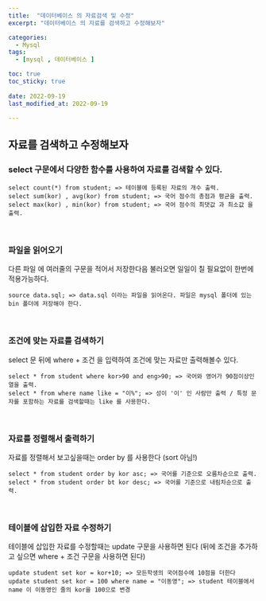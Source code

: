 ```yaml
---
title:  "데이터베이스 의 자료검색 및 수정" 
excerpt: "데이터베이스 의 자료를 검색하고 수정해보자"

categories:
  - Mysql
tags:
  - [mysql , 데이터베이스 ]

toc: true
toc_sticky: true
 
date: 2022-09-19
last_modified_at: 2022-09-19

---
```


## 자료를 검색하고 수정해보자

### select 구문에서 다양한 함수를 사용하여 자료를 검색할 수 있다.
```
select count(*) from student; => 테이블에 등록된 자료의 개수 출력.
select sum(kor) , avg(kor) from student; => 국어 점수의 총점과 평균을 출력.
select max(kor) , min(kor) from student; => 국어 점수의 최댓값 과 최소값 을 출력.
```
<br>

### 파일을 읽어오기
다른 파일 에 여러줄의 구문을 적어서 저장한다음 불러오면 일일이 칠 필요없이 한번에 적용가능하다.
```
source data.sql; => data.sql 이라는 파일을 읽어온다. 파일은 mysql 폴더에 있는 bin 폴더에 저장해야 한다.
```
<br>

### 조건에 맞는 자료를 검색하기
select 문 뒤에 where + 조건 을 입력하여 조건에 맞는 자료만 출력해볼수 있다.
```
select * from student where kor>90 and eng>90; => 국어와 영어가 90점이상인 열을 출력.
select * from where name like = "이%"; => 성이 '이' 인 사람만 출력 / 특정 문자를 포함하는 자료를 검색할때는 like 를 사용한다.
```
<br>

### 자료를 정렬해서 출력하기
자료를 정렬해서 보고싶을때는 order by 를 사용한다 (sort 아님!)
```
select * from student order by kor asc; => 국어를 기준으로 오름차순으로 출력.
select * from student order bt kor desc; => 국어를 기준으로 내림차순으로 출력.
```

<br>

### 테이블에 삽입한 자료 수정하기
테이블에 삽입한 자료를 수정할때는 update 구문을 사용하면 된다
(뒤에 조건을 추가하고 싶으면 where + 조건 구문을 사용하면 된다)
```
update student set kor = kor+10; => 모든학생의 국어점수에 10점을 더한다
update student set kor = 100 where name = "이동영"; => student 테이블에서 name 이 이동영인 줄의 kor을 100으로 변경
```